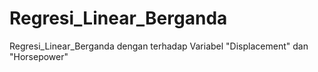 # Regresi_Linear_Berganda
Regresi_Linear_Berganda dengan terhadap Variabel "Displacement" dan "Horsepower"
